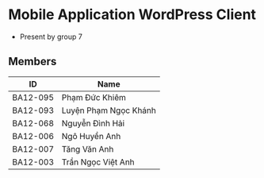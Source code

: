 # Mobile Application WordPress Client
- Present by group 7
## Members
| ID | Name |
| - | - |
| BA12-095 | Phạm Đức Khiêm |
| BA12-093 | Luyện Phạm Ngọc Khánh | 
| BA12-068 | Nguyễn Đình Hải |
| BA12-006 | Ngô Huyền Anh |
| BA12-007 | Tăng Văn Anh |
| BA12-003 | Trần Ngọc Việt Anh |
